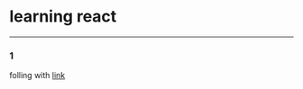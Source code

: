 # learning react 
---
### 1
folling with [link](https://www.bilibili.com/video/BV1Zg411Y7fb/?p=7&vd_source=b7c264df3a0260da17d9500633d1bae4)